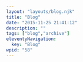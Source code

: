 ```yaml
---
layout: "layouts/blog.njk"
title: "Blog"
date: "2015-11-25 21:41:12"
description: ""
tags: ["blog","archive"]
eleventyNavigation:
  key: "Blog"
wpid: "58"
---
```

